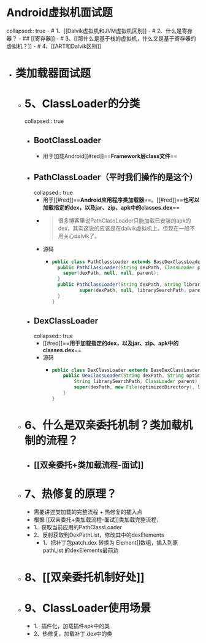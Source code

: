 # Android虚拟机面试题
collapsed:: true
	- # 1、[[Dalvik虚拟机和JVM虚拟机区别]]
	- # 2、什么是寄存器？
		- ## [[寄存器]]
	- # 3、[[那什么是基于栈的虚拟机，什么又是基于寄存器的虚拟机？]]
	- # 4、[[ART和Dalvik区别]]
- # 类加载器面试题
	- # 5、ClassLoader的分类
	  collapsed:: true
		- ## BootClassLoader
			- 用于加载Android[[#red]]==**Framework层class文件**==
		- ## PathClassLoader（平时我们操作的是这个）
		  collapsed:: true
			- 用于[[#red]]==**Android应用程序类加载器**==。[[#red]]==**也可以加载指定的dex，以及jar、zip、apk中的classes.dex**==
			- > 很多博客里说PathClassLoader只能加载已安装的apk的dex，其实这说的应该是在dalvik虚拟机上。但现在一般不用关心dalvik了。
			- 源码
				- ```java
				  public class PathClassLoader extends BaseDexClassLoader {
				    public PathClassLoader(String dexPath, ClassLoader parent) {
				      super(dexPath, null, null, parent);
				    }
				    public PathClassLoader(String dexPath, String librarySearchPath, ClassLoader parent){
				    		super(dexPath, null, librarySearchPath, parent);
				    }
				  }
				  ```
		- ## DexClassLoader
		  collapsed:: true
			- [[#red]]==**用于加载指定的dex，以及jar、zip、apk中的classes.dex**==
			- 源码
				- ```java
				  public class DexClassLoader extends BaseDexClassLoader {
				      public DexClassLoader(String dexPath, String optimizedDirectory,
				          String librarySearchPath, ClassLoader parent) {
				          super(dexPath, new File(optimizedDirectory), librarySearchPath, parent);
				      }
				  }
				  ```
	- # 6、什么是双亲委托机制？类加载机制的流程？
		- ## [[双亲委托+类加载流程-面试]]
	- # 7、热修复的原理？
		- 需要讲述类加载的完整流程 + 热修复的插入点
		- 根据 [[双亲委托+类加载流程-面试]]类加载完整流程，
		- 1、获取当前应用的PathClassLoader
		- 2、反射获取到DexPathList，修改其中的dexElements
			- 1、把补丁包patch.dex 转换为 Element[]数组，插入到原 pathList 的dexElements最前边
	- # 8、[[双亲委托机制好处]]
	- # 9、ClassLoader使用场景
		- 1、插件化，加载插件apk中的类
		- 2、热修复，加载补丁.dex中的类